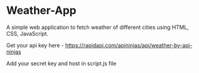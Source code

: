# Weather-App

A simple web application to fetch weather of different cities using HTML, CSS, JavaScript.


Get your api key here - https://rapidapi.com/apininjas/api/weather-by-api-ninjas

Add your secret key and host in script.js file
